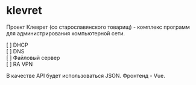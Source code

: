 # klevret

Проект Клеврет (со старославянского товарищ) - комплекс программ для администрирования компьютерной сети.

[ ] DHCP \
[ ] DNS \
[ ] Файловый сервер \
[ ] RA VPN

В качестве API будет использоваться JSON. Фронтенд - Vue.
